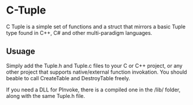 # C-Tuple
C Tuple is a simple set of functions and a struct that mirrors a basic Tuple type found in C++, C# and other multi-paradigm languages.

## Usuage
Simply add the Tuple.h and Tuple.c files to your C or C++ project, or any other project that supports native/external function invokation. You should beable to call CreateTable and DestroyTable freely.

If you need a DLL for PInvoke, there is a compiled one in the /lib/ folder, along with the same Tuple.h file.
